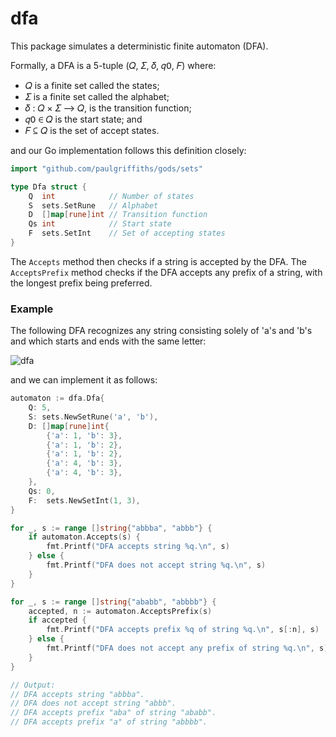 # dfa

This package simulates a deterministic finite automaton (DFA).

Formally, a DFA is a 5-tuple (𝑄, 𝛴, 𝛿, 𝑞𝟢, 𝐹) where:

* 𝑄 is a finite set called the states;
* 𝛴 is a finite set called the alphabet;
* 𝛿 : 𝑄 × 𝛴 ⟶  𝑄, is the transition function;
* 𝑞𝟢 ∈ 𝑄 is the start state; and
* 𝐹 ⊆ 𝑄 is the set of accept states.

and our Go implementation follows this definition closely:

```go
import "github.com/paulgriffiths/gods/sets"

type Dfa struct {
	Q  int            // Number of states
	S  sets.SetRune   // Alphabet
	D  []map[rune]int // Transition function
	Qs int            // Start state
	F  sets.SetInt    // Set of accepting states
}
```

The `Accepts` method then checks if a string is accepted by the DFA. The
`AcceptsPrefix` method checks if the DFA accepts any prefix of a string,
with the longest prefix being preferred.

### Example

The following DFA recognizes any string consisting solely of 'a's and 'b's
and which starts and ends with the same letter:

![dfa](https://user-images.githubusercontent.com/5059971/46049249-5af30380-c0fb-11e8-88a8-44b76edf8f4f.png)

and we can implement it as follows:

```go
automaton := dfa.Dfa{
    Q: 5,
    S: sets.NewSetRune('a', 'b'),
    D: []map[rune]int{
        {'a': 1, 'b': 3},
        {'a': 1, 'b': 2},
        {'a': 1, 'b': 2},
        {'a': 4, 'b': 3},
        {'a': 4, 'b': 3},
    },
    Qs: 0,
    F:  sets.NewSetInt(1, 3),
}

for _, s := range []string{"abbba", "abbb"} {
    if automaton.Accepts(s) {
        fmt.Printf("DFA accepts string %q.\n", s)
    } else {
        fmt.Printf("DFA does not accept string %q.\n", s)
    }
}

for _, s := range []string{"ababb", "abbbb"} {
    accepted, n := automaton.AcceptsPrefix(s)
    if accepted {
        fmt.Printf("DFA accepts prefix %q of string %q.\n", s[:n], s)
    } else {
        fmt.Printf("DFA does not accept any prefix of string %q.\n", s)
    }
}

// Output:
// DFA accepts string "abbba".
// DFA does not accept string "abbb".
// DFA accepts prefix "aba" of string "ababb".
// DFA accepts prefix "a" of string "abbbb".
```
